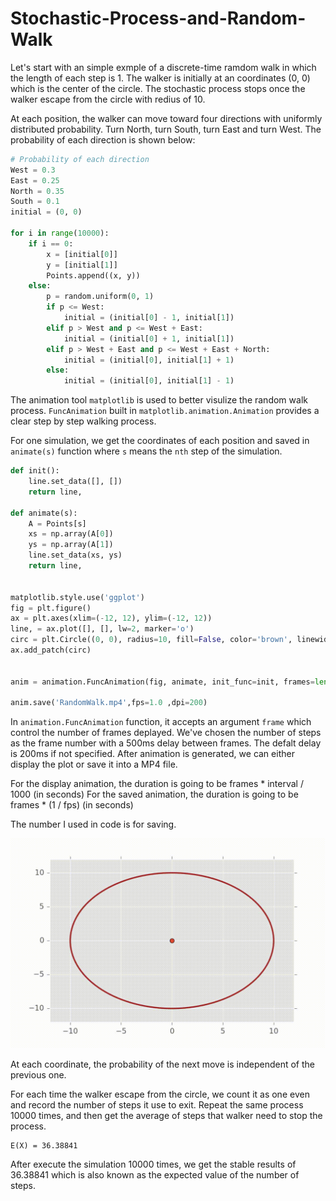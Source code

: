 # Stochastic-Process-and-Random-Walk


Let's start with an simple exmple of a discrete-time ramdom walk in which the length of each step is 1. The walker is initially at an coordinates (0, 0) which is the center of the circle. The stochastic process stops once the walker escape from the circle with redius of 10. 

At each position, the walker can move toward four directions with uniformly distributed probability. Turn North, turn South, turn East and turn West. The probability of each direction is shown below: 

``` Python
# Probability of each direction
West = 0.3
East = 0.25
North = 0.35
South = 0.1
initial = (0, 0)

for i in range(10000):
    if i == 0:
        x = [initial[0]]
        y = [initial[1]]
        Points.append((x, y))
    else:
        p = random.uniform(0, 1)
        if p <= West:
            initial = (initial[0] - 1, initial[1])
        elif p > West and p <= West + East:
            initial = (initial[0] + 1, initial[1])
        elif p > West + East and p <= West + East + North:
            initial = (initial[0], initial[1] + 1)
        else:
            initial = (initial[0], initial[1] - 1)            
```

The animation tool ```matplotlib``` is used to better visulize the random walk process. ```FuncAnimation``` built in ```matplotlib.animation.Animation``` provides a clear step by step walking process. 

For one simulation, we get the coordinates of each position and saved in ```animate(s)``` function where ```s``` means the ```nth``` step of the simulation. 

``` Python
def init():
    line.set_data([], [])
    return line,

def animate(s):
    A = Points[s]
    xs = np.array(A[0])
    ys = np.array(A[1])
    line.set_data(xs, ys)
    return line,


matplotlib.style.use('ggplot')
fig = plt.figure()
ax = plt.axes(xlim=(-12, 12), ylim=(-12, 12))
line, = ax.plot([], [], lw=2, marker='o')
circ = plt.Circle((0, 0), radius=10, fill=False, color='brown', linewidth=2)  # Draw a circle centered in (0, 0) with a radius of 10. 
ax.add_patch(circ)


anim = animation.FuncAnimation(fig, animate, init_func=init, frames=len(Points), interval=500, blit=True)

anim.save('RandomWalk.mp4',fps=1.0 ,dpi=200)
```
In ```animation.FuncAnimation``` function, it accepts an argument ```frame``` which control the number of frames deplayed. We've chosen the number of steps as the frame number with a 500ms delay between frames. The defalt delay is 200ms if not specified. After animation is generated, we can either display the plot or save it into a MP4 file.

For the display animation, the duration is going to be frames * interval / 1000 (in seconds)
For the saved animation, the duration is going to be frames * (1 / fps) (in seconds)

The number I used in code is for saving.


![](https://github.com/jqsheng94/Stochastic-Process-and-Random-Walk/blob/master/RandomWalk.gif)

At each coordinate, the probability of the next move is independent of the previous one. 

For each time the walker escape from the circle, we count it as one even and record the number of steps it use to exit. Repeat the same process 10000 times, and then get the average of steps that walker need to stop the process.

```
E(X) = 36.38841
```

After execute the simulation 10000 times, we get the stable results of 36.38841 which is also known as the expected value of the number of steps. 




